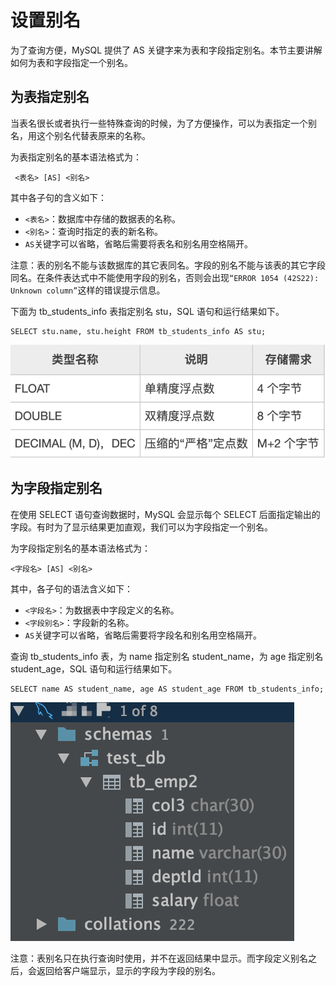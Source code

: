 # 设置别名

为了查询方便，MySQL 提供了 AS 关键字来为表和字段指定别名。本节主要讲解如何为表和字段指定一个别名。

##  为表指定别名

 当表名很长或者执行一些特殊查询的时候，为了方便操作，可以为表指定一个别名，用这个别名代替表原来的名称。

 为表指定别名的基本语法格式为：

```text
 <表名> [AS] <别名>
```

 其中各子句的含义如下：

*  `<表名>`：数据库中存储的数据表的名称。
*  `<别名>`：查询时指定的表的新名称。
*  `AS`关键字可以省略，省略后需要将表名和别名用空格隔开。

 注意：表的别名不能与该数据库的其它表同名。字段的别名不能与该表的其它字段同名。在条件表达式中不能使用字段的别名，否则会出现`“ERROR 1054 (42S22): Unknown column”`这样的错误提示信息。

 下面为 tb\_students\_info 表指定别名 stu，SQL 语句和运行结果如下。

```text
SELECT stu.name, stu.height FROM tb_students_info AS stu;
```

![](../.gitbook/assets/image%20%285%29.png)

##  为字段指定别名

 在使用 SELECT 语句查询数据时，MySQL 会显示每个 SELECT 后面指定输出的字段。有时为了显示结果更加直观，我们可以为字段指定一个别名。

 为字段指定别名的基本语法格式为：

```text
<字段名> [AS] <别名>
```

 其中，各子句的语法含义如下：

*  `<字段名>`：为数据表中字段定义的名称。
*  `<字段别名>`：字段新的名称。
*  `AS`关键字可以省略，省略后需要将字段名和别名用空格隔开。

 查询 tb\_students\_info 表，为 name 指定别名 student\_name，为 age 指定别名 student\_age，SQL 语句和运行结果如下。

```text
SELECT name AS student_name, age AS student_age FROM tb_students_info;
```

![](../.gitbook/assets/image%20%288%29.png)

 注意：表别名只在执行查询时使用，并不在返回结果中显示。而字段定义别名之后，会返回给客户端显示，显示的字段为字段的别名。

